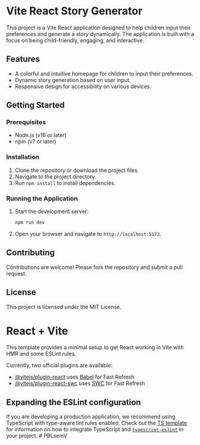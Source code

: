 # Vite React Story Generator

This project is a Vite React application designed to help children input their preferences and generate a story dynamically. The application is built with a focus on being child-friendly, engaging, and interactive.

## Features

- A colorful and intuitive homepage for children to input their preferences.
- Dynamic story generation based on user input.
- Responsive design for accessibility on various devices.

## Getting Started

### Prerequisites

- Node.js (v16 or later)
- npm (v7 or later)

### Installation

1. Clone the repository or download the project files.
2. Navigate to the project directory.
3. Run `npm install` to install dependencies.

### Running the Application

1. Start the development server:

   ```bash
   npm run dev
   ```

2. Open your browser and navigate to `http://localhost:5173`.

## Contributing

Contributions are welcome! Please fork the repository and submit a pull request.

## License

This project is licensed under the MIT License.

# React + Vite

This template provides a minimal setup to get React working in Vite with HMR and some ESLint rules.

Currently, two official plugins are available:

- [@vitejs/plugin-react](https://github.com/vitejs/vite-plugin-react/blob/main/packages/plugin-react) uses [Babel](https://babeljs.io/) for Fast Refresh
- [@vitejs/plugin-react-swc](https://github.com/vitejs/vite-plugin-react/blob/main/packages/plugin-react-swc) uses [SWC](https://swc.rs/) for Fast Refresh

## Expanding the ESLint configuration

If you are developing a production application, we recommend using TypeScript with type-aware lint rules enabled. Check out the [TS template](https://github.com/vitejs/vite/tree/main/packages/create-vite/template-react-ts) for information on how to integrate TypeScript and [`typescript-eslint`](https://typescript-eslint.io) in your project.
#   P B L s e m V  
 